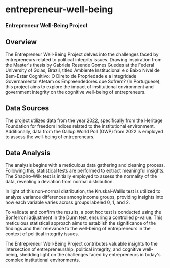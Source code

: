 # entrepreneur-well-being
### Entrepreneur Well-Being Project
## Overview
The Entrepreneur Well-Being Project delves into the challenges faced by entrepreneurs related to political integrity issues. Drawing inspiration from the Master's thesis by Gabriela Resende Gomes Guedes at the Federal University of Goias, Brazil, titled Ambiente Institucional e o Baixo Nível de Bem-Estar Cognitivo: O Direito de Propriedade e a Integridade Governamental Afetam os Empreendedores que Sofrem? (In Portuguese), this project aims to explore the impact of institutional environment and government integrity on the cognitive well-being of entrepreneurs.

## Data Sources
The project utilizes data from the year 2022, specifically from the Heritage Foundation for freedom indices related to the institutional environment. Additionally, data from the Gallup World Poll (GWP) from 2022 is employed to assess the well-being of entrepreneurs.

## Data Analysis
The analysis begins with a meticulous data gathering and cleaning process. Following this, statistical tests are performed to extract meaningful insights. The Shapiro-Wilk test is initially employed to assess the normality of the data, revealing a deviation from normal distribution.

In light of this non-normal distribution, the Kruskal-Wallis test is utilized to analyze variance differences among income groups, providing insights into how each variable varies across groups labeled 0, 1, and 2.

To validate and confirm the results, a post hoc test is conducted using the Bonferroni adjustment in the Dunn test, ensuring a controlled p-value. This meticulous statistical approach aims to establish the significance of the findings and their relevance to the well-being of entrepreneurs in the context of political integrity issues.

The Entrepreneur Well-Being Project contributes valuable insights to the intersection of entrepreneurship, political integrity, and cognitive well-being, shedding light on the challenges faced by entrepreneurs in today's complex institutional environments.
